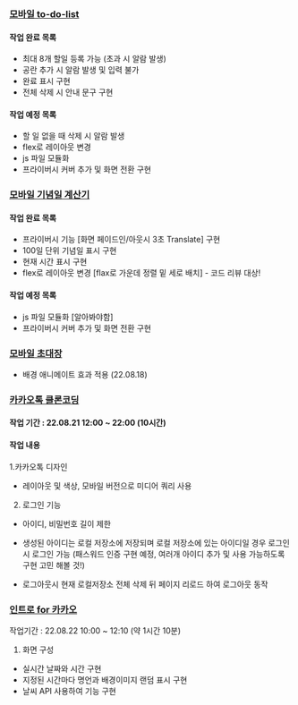 ### [모바일 to-do-list](https://doitkim.github.io/Function_Library/TodoList/todolist_main.html)

#### 작업 완료 목록

- 최대 8개 할일 등록 가능 (초과 시 알람 발생)
- 공란 추가 시 알람 발생 및 입력 불가
- 완료 표시 구현
- 전체 삭제 시 안내 문구 구현

#### 작업 예정 목록

- 할 일 없을 때 삭제 시 알람 발생
- flex로 레이아웃 변경
- js 파일 모듈화
- 프라이버시 커버 추가 및 화면 전환 구현

### [모바일 기념일 계산기](https://doitkim.github.io/Function_Library/DDay_Calculator/main.html)

#### 작업 완료 목록

- 프라이버시 기능 [화면 페이드인/아웃시 3초 Translate] 구현
- 100일 단위 기념일 표시 구현
- 현재 시간 표시 구현
- flex로 레이아웃 변경 [flax로 가운데 정렬 밑 세로 배치] - 코드 리뷰 대상!

#### 작업 예정 목록

- js 파일 모듈화 [알아봐야함]
- 프라이버시 커버 추가 및 화면 전환 구현

### [모바일 초대장](https://doitkim.github.io/Function_Library/invitePost/intro.html)

- 배경 애니메이트 효과 적용 (22.08.18)

### [카카오톡 클론코딩](https://doitkim.github.io/Function_Library/kakaoTralkCloneCoding/Login.html?)

#### 작업 기간 : 22.08.21 12:00 ~ 22:00 (10시간)

#### 작업 내용

1.카카오톡 디자인
  
  - 레이아웃 및 색상, 모바일 버전으로 미디어 쿼리 사용

2. 로그인 기능
  
  - 아이디, 비밀번호 길이 제한
  
  - 생성된 아이디는 로컬 저장소에 저장되며 로컬 저장소에 있는 아이디일 경우 로그인 시 로그인 가능 
    (패스워드 인증 구현 예정, 여러개 아이디 추가 및 사용 가능하도록 구현 고민 해볼 것!)
  
  - 로그아웃시 현재 로컬저장소 전체 삭제 뒤 페이지 리로드 하여 로그아웃 동작
  
### [인트로 for 카카오](https://doitkim.github.io/Function_Library/IntroForKakaoClone/intro.html)
작업기간 : 22.08.22 10:00 ~ 12:10 (약 1시간 10분)
1. 화면 구성
- 실시간 날짜와 시간 구현
- 지정된 시간마다 명언과 배경이미지 랜덤 표시 구현
- 날씨 API 사용하여 기능 구현
